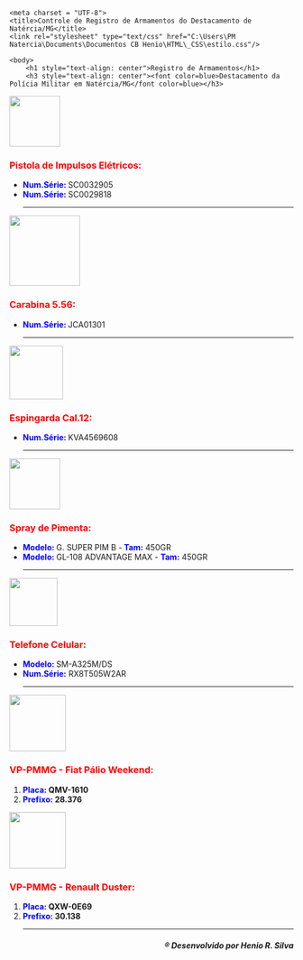 <!DOCTYPE html>

<html lang="pt-br">

<head>

	<meta charset = "UTF-8">
	<title>Controle de Registro de Armamentos do Destacamento de Natércia/MG</title>
	<link rel="stylesheet" type="text/css" href="C:\Users\PM Natercia\Documents\Documentos CB Henio\HTML\_CSS\estilo.css"/>
	
	
</head>
	
	<body>
		<h1 style="text-align: center">Registro de Armamentos</h1>
		<h3 style="text-align: center"><font color=blue>Destacamento da Polícia Militar em Natércia/MG</font color=blue></h3>

<p><img src="C:\Users\PM Natercia\Documents\Documentos CB Henio\HTML\_img.html\PEIE.jpg" width="90"/>
		<h3><font color = red>Pistola de Impulsos Elétricos: </h3></font>
			<ul>
				<li><strong><font color = blue> Num.Série: </strong></font> SC0032905</li>
				<li><strong><font color = blue> Num.Série: </strong></font>SC0029818<hr></li>
			</ul>
			
<img src="C:\Users\PM Natercia\Documents\Documentos CB Henio\HTML\_img.html\Carabina_556.png" width="125"/>
	<h3><font color = red>Carabina 5.56: </h3></font>
		<ul>
				<li><strong><font color = blue> Num.Série: </strong></font> JCA01301<hr></li>
		</ul>
		
<img src="C:\Users\PM Natercia\Documents\Documentos CB Henio\HTML\_img.html\Espingarda_Cal12.jpg" width="95"/>
	<h3><font color = red>Espingarda Cal.12: </h3></font>
		<ul>
			<li><strong><font color = blue> Num.Série: </strong></font>KVA4569608<hr></li>
		</ul>
		
<img src="C:\Users\PM Natercia\Documents\Documentos CB Henio\HTML\_img.html\Espargidor_Pimenta.png" width="90"/>
	<h3><font color = red>Spray de Pimenta: </h3></font>
		<ul>
			<li><strong><font color = blue> Modelo: </strong></font>G. SUPER PIM B -<strong><font color = blue> Tam:</strong></font> 450GR</li>
			<li><strong><font color = blue> Modelo: </strong></font>GL-108 ADVANTAGE MAX - <strong><font color = blue> Tam:</strong></font> 450GR</li><hr>
		</ul>
		
<img src="C:\Users\PM Natercia\Documents\Documentos CB Henio\HTML\_img.html\Celular_Fracao.jpg" width="85"/>
	<h3><font color = red>Telefone Celular: </h3></font>
		<ul>
			<li><strong><font color = blue> Modelo: </strong></font>SM-A325M/DS</li>
			<li><strong><font color = blue>Num.Série:</strong></font> RX8T505W2AR<hr></li>
		</ul>
	
<img src="C:\Users\PM Natercia\Documents\Documentos CB Henio\HTML\_img.html\Viatura_Policial.png" width="100"/>
	<h3><font color=red>VP-PMMG - Fiat Pálio Weekend:</h3></font color>
		<ol>
			<li><strong><font color=blue>Placa:</font color=blue> QMV-1610</strong></li>
			<li><strong><font color=blue>Prefixo:</font color=blue> 28.376</strong></li>
		</ol>
		
<img src="C:\Users\PM Natercia\Documents\Documentos CB Henio\HTML\_img.html\Viatura_Duster.jpg" width="100"/>
	<h3><font color=red>VP-PMMG - Renault Duster:</h3></font color>
		<ol>
			<li><strong><font color=blue>Placa:</font color=blue> QXW-0E69</strong></li>
			<li><strong><font color=blue>Prefixo:</font color=blue> 30.138</strong><hr></li>
		</ol>

<h5 style="text-align: right"> &reg; <em>Desenvolvido por Henio R. Silva</em></h5>
	</body>
	
</html>
